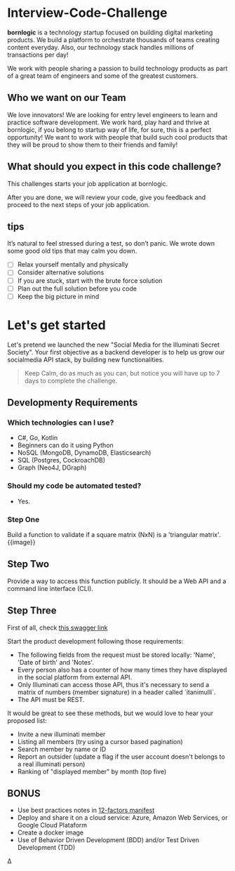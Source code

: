 
# Interview-Code-Challenge

**bornlogic** is a technology startup focused on building digital marketing products. We build a platform to orchestrate thousands of teams creating content everyday. Also, our technology stack handles millions of transactions per day!

We work with people sharing a passion to build technology products as part of a great team of engineers and some of the greatest customers.

## Who we want on our Team

We love innovators!
We are looking for entry level engineers to learn and practice software development.
We work hard, play hard and thrive at bornlogic, if you belong to startup way of life, for sure, this is a perfect opportunity!
We want to work with people that build such cool products that they will be proud to show them to their friends and family!


## What should you expect in this code challenge?

This challenges starts your job application at bornlogic.

After you are done, we will review your code, give you feedback and proceed to the next steps of your job application.

## tips
It’s natural to feel stressed during a test, so don’t panic. We wrote down some good old tips that may calm you down.

- [ ] Relax yourself mentally and physically
- [ ] Consider alternative solutions
- [ ] If you are stuck, start with the brute force solution
- [ ] Plan out the full solution before you code
- [ ] Keep the big picture in mind

# Let's get started 

Let's pretend we launched the new "Social Media for the Illuminati Secret Society". 
Your first objective as a backend developer is to help us grow our socialmedia API stack, by building new functionalities.

> Keep Calm, do as much as you can, but notice you will have up to 7 days to complete the challenge.

## Developmenty Requirements

### Which technologies can I use?
- C#, Go, Kotlin
- Beginners can do it using Python
- NoSQL (MongoDB, DynamoDB, Elasticsearch)
- SQL (Postgres, CockroachDB)
- Graph (Neo4J, DGraph)

### Should my code be automated tested?
- Yes.

### Step One 

Build a function to validate if a square matrix (NxN) is a 'triangular matrix'. 
{{image}}

## Step Two

Provide a way to access this function publicly. It should be a Web API and a command line interface (CLI).

## Step Three

First of all, check [this swagger link](http://www.)

Start the product development following those requirements:

- The following fields from the request must be stored locally: 'Name', 'Date of birth' and 'Notes'.
- Every person also has a counter of how many times they have displayed in the social platform from external API.
- Only Illuminati can access those API, thus it's necessary to send a matrix of numbers (member signature) in a header called ´itanimulli´.
- The API must be REST.

It would be great to see these methods, but we would love to hear your proposed list:
- Invite a new illuminati member
- Listing all members (try using a cursor based pagination)
- Search member by name or ID
- Report an outsider (update a flag if the user account doesn't belongs to a real illuminati person)
- Ranking of "displayed member" by month (top five)


## BONUS

- Use best practices notes in [12-factors manifest](https://12factor.net) 
- Deploy and share it on a cloud service: Azure, Amazon Web Services, or Google Cloud Plataform 
- Create a docker image
- Use of Behavior Driven Development (BDD) and/or Test Driven Development (TDD)

Δ
